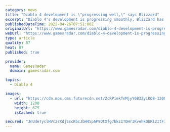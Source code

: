 ```yaml
---
category: news
title: "Diablo 4 development is \"progressing well,\" says Blizzard"
excerpt: "Diablo 4's development is progressing smoothly, Blizzard has confirmed. Activision Blizzard released its first-quarter financial results report yesterday. It gives us not only a look at the company's ..."
publishedDateTime: 2022-04-26T07:51:00Z
originalUrl: "https://www.gamesradar.com/diablo-4-development-is-progressing-well-says-blizzard/"
webUrl: "https://www.gamesradar.com/diablo-4-development-is-progressing-well-says-blizzard/"
type: article
quality: 87
heat: 87
published: true

provider:
  name: GamesRadar
  domain: gamesradar.com

topics:
  - Diablo 4

images:
  - url: "https://cdn.mos.cms.futurecdn.net/ZcRPimkTnMjyY6B3ZyiKQ8-1200-80.jpg"
    width: 1200
    height: 675
    isCached: true

secured: "JnUdeTyclHVc2rXdjSscKbcJbH45pAP9QtXfg7bkzITDHr3KvehkOURl2ItFIuDFnto2Zn3du9xKBhDRlNLAlqQ6cQf72L7U5Hk+o7EQjL89DFB/7x3SLzXoDwjwVrUVrDuMGyygzoRWCFvGsKVsStwBaHJB1/SPKYRcsx8hDganD+FvxdGK2T9wq4pMsUccrXOiV5J4R994iU0nw2gT/7slbGVO0nm+8fSz02vypUuvypjcyQAuAR3j6OSES7tMizO56KGNZfCgQGVWbVfZElGVVfKQ6+kHZC6GqOTRFavEzwlLRnYOtgRFHsn0ozv8cT3Tn+yzQYdwkLrbWBS+P34jXoOAn872qEBFd1FYWTs=;twKFvvPY6/jWLdj8Sv0S/g=="
---
```



